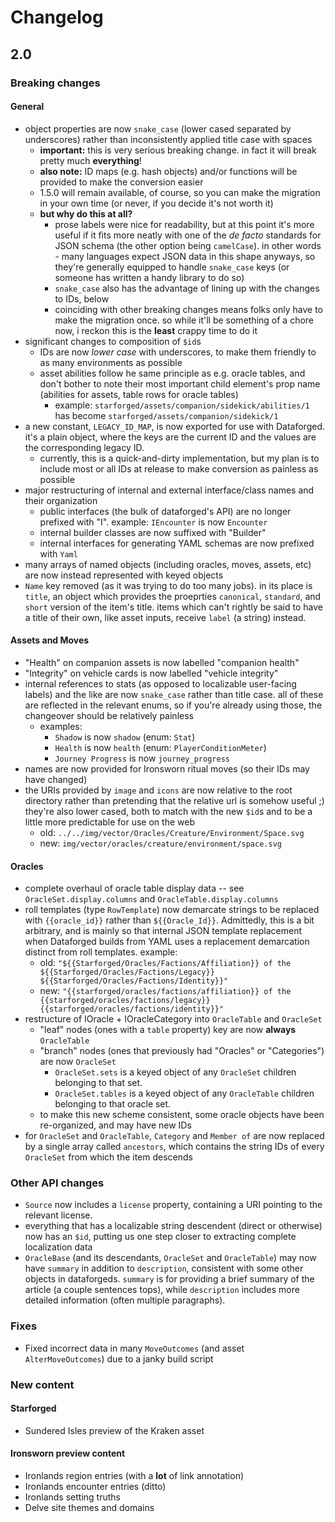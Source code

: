 # Changelog

## 2.0

### Breaking changes

#### General

* object properties are now `snake_case` (lower cased separated by underscores) rather than inconsistently applied title case with spaces
  * **important:** this is very serious breaking change. in fact it will break pretty much **everything**!
  * **also note:** ID maps (e.g. hash objects) and/or functions will be provided to make the conversion easier
  * 1.5.0 will remain available, of course, so you can make the migration in your own time (or never, if you decide it's not worth it)
  * **but why do this at all?**
    * prose labels were nice for readability, but at this point it's more useful if it fits more neatly with one of the *de facto* standards for JSON schema (the other option being `camelCase`). in other words - many languages expect JSON data in this shape anyways, so they're generally equipped to handle `snake_case` keys (or someone has written a handy library to do so)
    * `snake_case` also has the advantage of lining up with the changes to IDs, below
    * coinciding with other breaking changes means folks only have to make the migration once. so while it'll be something of a chore now, i reckon this is the **least** crappy time to do it
* significant changes to composition of `$id`s
  * IDs are now *lower case* with underscores, to make them friendly to as many environments as possible
  * asset abilities follow he same principle as e.g. oracle tables, and don't bother to note their most important child element's prop name (abilities for assets, table rows for oracle tables)
    * example: `starforged/assets/companion/sidekick/abilities/1` has become `starforged/assets/companion/sidekick/1`
* a new constant, `LEGACY_ID_MAP`, is now exported for use with Dataforged. it's a plain object, where the keys are the current ID and the values are the corresponding legacy ID.
  * currently, this is a quick-and-dirty implementation, but my plan is to include most or all IDs at release to make conversion as painless as possible
* major restructuring of internal and external interface/class names and their organization
  * public interfaces (the bulk of dataforged's API) are no longer prefixed with "I". example: `IEncounter` is now `Encounter`
  * internal builder classes are now suffixed with "Builder"
  * internal interfaces for generating YAML schemas are now prefixed with `Yaml`
* many arrays of named objects (including oracles, moves, assets, etc) are now instead represented with keyed objects
* `Name` key removed (as it was trying to do too many jobs). in its place is `title`, an object which provides the proeprties `canonical`, `standard`, and `short` version of the item's title. items which can't rightly be said to have a title of their own, like asset inputs, receive `label` (a string) instead.

#### Assets and Moves

* "Health" on companion assets is now labelled "companion health"
* "Integrity" on vehicle cards is now labelled "vehicle integrity"
* internal references to stats (as opposed to localizable user-facing labels) and the like are now `snake_case` rather than title case. all of these are reflected in the relevant enums, so if you're already using those, the changeover should be relatively painless
  * examples:
    * `Shadow` is now `shadow` (enum: `Stat`)
    * `Health` is now `health` (enum: `PlayerConditionMeter`)
    * `Journey Progress` is now `journey_progress`
* names are now provided for Ironsworn ritual moves (so their IDs may have changed)
* the URIs provided by `image` and `icons` are now relative to the root directory rather than pretending that the relative url is somehow useful ;) they're also lower cased, both to match with the new `$id`s and to be a little more predictable for use on the web
    * old: `../../img/vector/Oracles/Creature/Environment/Space.svg`
    * new: `img/vector/oracles/creature/environment/space.svg`

#### Oracles

* complete overhaul of oracle table display data -- see `OracleSet.display.columns` and `OracleTable.display.columns`
* roll templates (type `RowTemplate`) now demarcate strings to be replaced with `{{oracle_id}}` rather than `${{Oracle_Id}}`. Admittedly, this is a bit arbitrary, and is mainly so that internal JSON template replacement when Dataforged builds from YAML uses a replacement demarcation distinct from roll templates. example:
  * old: `"${{Starforged/Oracles/Factions/Affiliation}} of the ${{Starforged/Oracles/Factions/Legacy}} ${{Starforged/Oracles/Factions/Identity}}"`
  * new: `"{{starforged/oracles/factions/affiliation}} of the {{starforged/oracles/factions/legacy}} {{starforged/oracles/factions/identity}}"`
* restructure of IOracle + IOracleCategory into `OracleTable` and `OracleSet`
  * "leaf" nodes (ones with a `table` property) key are now **always** `OracleTable`
  * "branch" nodes (ones that previously had "Oracles" or "Categories") are now `OracleSet`
    * `OracleSet.sets` is a keyed object of any `OracleSet` children belonging to that set.
    * `OracleSet.tables` is a keyed object of any `OracleTable` children belonging to that oracle set.
  * to make this new scheme consistent, some oracle objects have been re-organized, and may have new IDs
* for `OracleSet` and `OracleTable`, `Category` and `Member of` are now replaced by a single array called `ancestors`, which contains the string IDs of every `OracleSet` from which the item descends

### Other API changes
* `Source` now includes a `license` property, containing a URI pointing to the relevant license.
* everything that has a localizable string descendent (direct or otherwise) now has an `$id`, putting us one step closer to extracting complete localization data
* `OracleBase` (and its descendants, `OracleSet` and `OracleTable`) may now have `summary` in addition to `description`, consistent with some other objects in dataforgeds. `summary` is for providing a brief summary of the article (a couple sentences tops), while `description` includes more detailed information (often multiple paragraphs).

### Fixes
* Fixed incorrect data in many `MoveOutcomes` (and asset `AlterMoveOutcomes`) due to a janky build script

### New content
#### Starforged
* Sundered Isles preview of the Kraken asset
#### Ironsworn preview content
* Ironlands region entries (with a **lot** of link annotation)
* Ironlands encounter entries (ditto)
* Ironlands setting truths
* Delve site themes and domains

